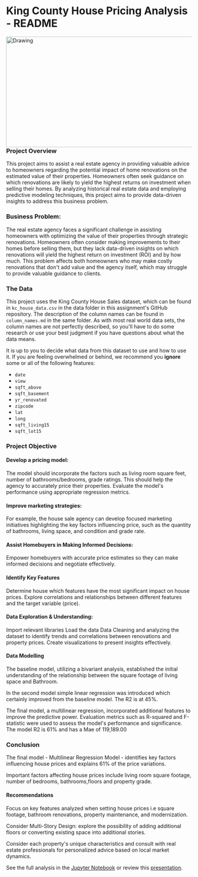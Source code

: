 # **King County House Pricing Analysis - README**
<img src="./images/housing.jpg" alt="Drawing" style="width: 900px;height:300px;float: left;"/>

### Project Overview

This project aims to assist a real estate agency in providing valuable advice to homeowners regarding the potential impact of home renovations on the estimated value of their properties. Homeowners often seek guidance on which renovations are likely to yield the highest returns on investment when selling their homes. By analyzing historical real estate data and employing predictive modeling techniques, this project aims to provide data-driven insights to address this business problem.


### Business Problem:

The real estate agency faces a significant challenge in assisting homeowners with optimizing the value of their properties through strategic renovations. Homeowners often consider making improvements to their homes before selling them, but they lack data-driven insights on which renovations will yield the highest return on investment (ROI) and by how much. This problem affects both homeowners who may make costly renovations that don't add value and the agency itself, which may struggle to provide valuable guidance to clients.

### The Data

This project uses the King County House Sales dataset, which can be found in  `kc_house_data.csv` in the data folder in this assignment's GitHub repository. The description of the column names can be found in `column_names.md` in the same folder. As with most real world data sets, the column names are not perfectly described, so you'll have to do some research or use your best judgment if you have questions about what the data means.

It is up to you to decide what data from this dataset to use and how to use it. If you are feeling overwhelmed or behind, we recommend you **ignore** some or all of the following features:

* `date`
* `view`
* `sqft_above`
* `sqft_basement`
* `yr_renovated`
* `zipcode`
* `lat`
* `long`
* `sqft_living15`
* `sqft_lot15`


### Project Objective

#### Develop a pricing model:
The model should incorporate the factors such as living room square feet, number of bathrooms/bedrooms, grade ratings. This should help the agency to accurately price their properties.
Evaluate the model's performance using appropriate regression metrics.

#### Improve marketing strategies:
For example, the house sale agency can develop focused marketing initiatives highlighting the key factors influencing price, such as the quantity of bathrooms, living space, and condition and grade rate.

#### Assist Homebuyers in Making Informed Decisions:
Empower homebuyers with accurate price estimates so they can make informed decisions and negotiate effectively.

#### Identify Key Features
Determine house which features have the most significant impact on house prices.
Explore correlations and relationships between different features and the target variable (price).



#### Data Exploration & Understanding:
Import relevant libraries
Load the data 
Data Cleaning and analyzing the dataset to identify trends and correlations between renovations and property prices. Create visualizations to present insights effectively.

#### Data Modelling
The baseline model, utilizing a bivariant analysis, established the initial understanding of the relationship between the square footage of living space and Bathroom.

In the second model simple linear regression was introduced which certainly improved from the baseline model.  The R2 is at 45%.

The final model, a multilinear regression, incorporated additional features to improve the predictive power. Evaluation metrics such as R-squared and F-statistic were used to assess the model's performance and significance. The model R2 is 61% and has a Mae of 119,189.00


### Conclusion
The final model - Multilinear Regression Model - identifies key factors influencing house prices and explains 61% of the price variations.

Important factors affecting house prices include living room square footage, number of bedrooms, bathrooms,floors and property grade.



#### Recommendations
Focus on key features analyzed when setting house prices i.e  square footage, bathroom renovations, property maintenance, and modernization.

Consider Multi-Story Design: explore the possibility of adding additional floors or converting existing space into additional stories.

Consider each property's unique characteristics and consult with real estate professionals for personalized advice based on local market dynamics.

See the full analysis in the [Jupyter Notebook](https://github.com/Lngige01/PHASE2_-GROUP-3_PROJECT/blob/main/Project_Phase2.ipynb) or review this [presentation](https://github.com/Lngige01/PHASE2_-GROUP-3_PROJECT/blob/main/Phase%202%20Project%20Presentation.pdf).



